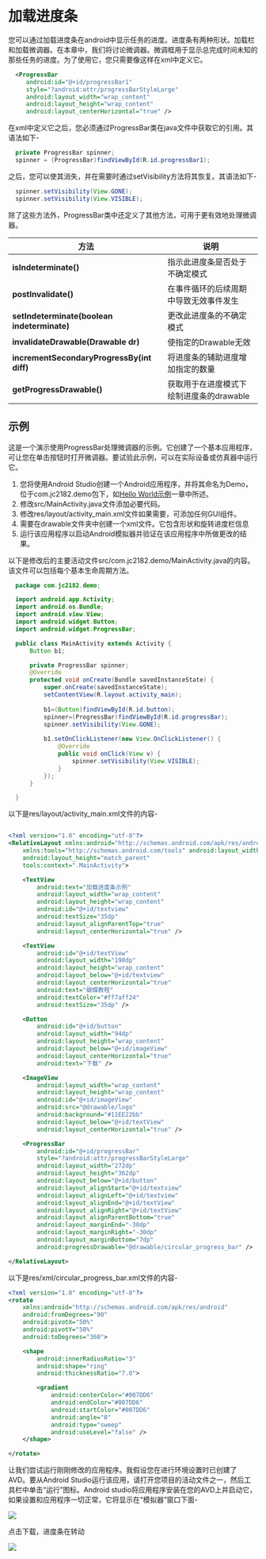 # 加载进度条
  
  您可以通过加载进度条在android中显示任务的进度。进度条有两种形状。加载栏和加载微调器。在本章中，我们将讨论微调器。微调框用于显示总完成时间未知的那些任务的进度。为了使用它，您只需要像这样在xml中定义它。
  
```xml
  <ProgressBar
     android:id="@+id/progressBar1"
     style="?android:attr/progressBarStyleLarge"
     android:layout_width="wrap_content"
     android:layout_height="wrap_content"
     android:layout_centerHorizontal="true" />
```
  
  在xml中定义它之后，您必须通过ProgressBar类在java文件中获取它的引用。其语法如下-
  
```java
  private ProgressBar spinner;
  spinner = (ProgressBar)findViewById(R.id.progressBar1);
```
  
  之后，您可以使其消失，并在需要时通过setVisibility方法将其恢复。其语法如下-
  
```java
  spinner.setVisibility(View.GONE);
  spinner.setVisibility(View.VISIBLE);
```
  
  除了这些方法外，ProgressBar类中还定义了其他方法，可用于更有效地处理微调器。
  
  | 方法                                        | 说明                                     |
  | ------------------------------------------- | ---------------------------------------- |
  | **isIndeterminate()**                       | 指示此进度条是否处于不确定模式           |
  | **postInvalidate()**                        | 在事件循环的后续周期中导致无效事件发生   |
  | **setIndeterminate(boolean indeterminate)** | 更改此进度条的不确定模式                 |
  | **invalidateDrawable(Drawable dr)**         | 使指定的Drawable无效                     |
  | **incrementSecondaryProgressBy(int diff)**  | 将进度条的辅助进度增加指定的数量         |
  | **getProgressDrawable()**                   | 获取用于在进度模式下绘制进度条的drawable |

## 示例
  
  这是一个演示使用ProgressBar处理微调器的示例。它创建了一个基本应用程序，可让您在单击按钮时打开微调器。要试验此示例，可以在实际设备或仿真器中运行它。
  
  1. 您将使用Android Studio创建一个Android应用程序，并将其命名为Demo，位于com.jc2182.demo包下，如[Hello World示例](https://www.jc2182.com/andriod/android-hello-world.html)一章中所述。
  2. 修改src/MainActivity.java文件添加必要代码。
  3. 修改res/layout/activity_main.xml文件如果需要，可添加任何GUI组件。
  4. 需要在drawable文件夹中创建一个xml文件。它包含形状和旋转进度栏信息
  5. 运行该应用程序以启动Android模拟器并验证在该应用程序中所做更改的结果。
  
  以下是修改后的主要活动文件src/com.jc2182.demo/MainActivity.java的内容。该文件可以包括每个基本生命周期方法。
  
```java
  package com.jc2182.demo;

  import android.app.Activity;
  import android.os.Bundle;
  import android.view.View;
  import android.widget.Button;
  import android.widget.ProgressBar;

  public class MainActivity extends Activity {
      Button b1;

      private ProgressBar spinner;
      @Override
      protected void onCreate(Bundle savedInstanceState) {
          super.onCreate(savedInstanceState);
          setContentView(R.layout.activity_main);
    
          b1=(Button)findViewById(R.id.button);
          spinner=(ProgressBar)findViewById(R.id.progressBar);
          spinner.setVisibility(View.GONE);
    
          b1.setOnClickListener(new View.OnClickListener() {
              @Override
              public void onClick(View v) {
                  spinner.setVisibility(View.VISIBLE);
              }
          });
      }

  }

```

以下是res/layout/activity_main.xml文件的内容-

```xml

<?xml version="1.0" encoding="utf-8"?>
<RelativeLayout xmlns:android="http://schemas.android.com/apk/res/android"
    xmlns:tools="http://schemas.android.com/tools" android:layout_width="match_parent"
    android:layout_height="match_parent"
    tools:context=".MainActivity">

    <TextView
        android:text="加载进度条示例"
        android:layout_width="wrap_content"
        android:layout_height="wrap_content"
        android:id="@+id/textview"
        android:textSize="35dp"
        android:layout_alignParentTop="true"
        android:layout_centerHorizontal="true" />

    <TextView
        android:id="@+id/textView"
        android:layout_width="198dp"
        android:layout_height="wrap_content"
        android:layout_below="@+id/textview"
        android:layout_centerHorizontal="true"
        android:text="蝴蝶教程"
        android:textColor="#ff7aff24"
        android:textSize="35dp" />

    <Button
        android:id="@+id/button"
        android:layout_width="94dp"
        android:layout_height="wrap_content"
        android:layout_below="@+id/imageView"
        android:layout_centerHorizontal="true"
        android:text="下载" />

    <ImageView
        android:layout_width="wrap_content"
        android:layout_height="wrap_content"
        android:id="@+id/imageView"
        android:src="@drawable/logo"
        android:background="#11EE22bb"
        android:layout_below="@+id/textView"
        android:layout_centerHorizontal="true" />

    <ProgressBar
        android:id="@+id/progressBar"
        style="?android:attr/progressBarStyleLarge"
        android:layout_width="272dp"
        android:layout_height="362dp"
        android:layout_below="@+id/button"
        android:layout_alignStart="@+id/textview"
        android:layout_alignLeft="@+id/textview"
        android:layout_alignEnd="@+id/textView"
        android:layout_alignRight="@+id/textView"
        android:layout_alignParentBottom="true"
        android:layout_marginEnd="-30dp"
        android:layout_marginRight="-30dp"
        android:layout_marginBottom="7dp"
        android:progressDrawable="@drawable/circular_progress_bar" />

</RelativeLayout>
```

  以下是res/xml/circular_progress_bar.xml文件的内容-

```xml
<?xml version="1.0" encoding="utf-8"?>
<rotate
    xmlns:android="http://schemas.android.com/apk/res/android"
    android:fromDegrees="90"
    android:pivotX="50%"
    android:pivotY="50%"
    android:toDegrees="360">

    <shape
        android:innerRadiusRatio="3"
        android:shape="ring"
        android:thicknessRatio="7.0">

        <gradient
            android:centerColor="#007DD6"
            android:endColor="#007DD6"
            android:startColor="#007DD6"
            android:angle="0"
            android:type="sweep"
            android:useLevel="false" />
    </shape>

</rotate>
```

  让我们尝试运行刚刚修改的应用程序。我假设您在进行环境设置时已创建了AVD。要从Android Studio运行该应用，请打开您项目的活动文件之一，然后工具栏中单击“运行”图标。Android studio将应用程序安装在您的AVD上并启动它，如果设置和应用程序一切正常，它将显示在“模拟器”窗口下面-

  ![](https://www.jc2182.com/images/android/loadingspinner1.png)

  点击下载，进度条在转动

  ![](https://www.jc2182.com/images/android/loadingspinner2.png)

